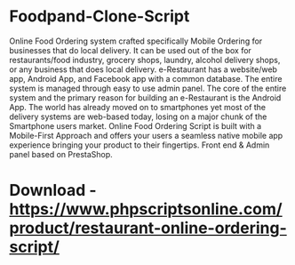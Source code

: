 # Foodpand-Clone-Script

Online Food Ordering system crafted specifically Mobile Ordering for businesses that do local delivery. It can be used out of the box for restaurants/food industry, grocery shops, laundry, alcohol delivery shops, or any business that does local delivery. e-Restaurant has a website/web app, Android App, and Facebook app with a common database. The entire system is managed through easy to use admin panel. The core of the entire system and the primary reason for building an e-Restaurant is the Android App. The world has already moved on to smartphones yet most of the delivery systems are web-based today, losing on a major chunk of the Smartphone users market. Online Food Ordering Script is built with a Mobile-First Approach and offers your users a seamless native mobile app experience bringing your product to their fingertips. Front end & Admin panel based on PrestaShop.

# Download - https://www.phpscriptsonline.com/product/restaurant-online-ordering-script/
